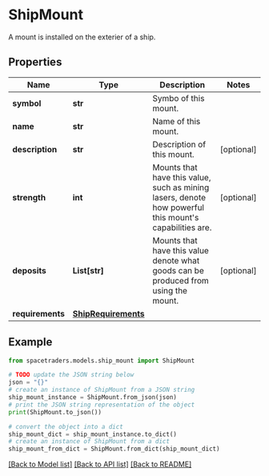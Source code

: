 # ShipMount

A mount is installed on the exterier of a ship.

## Properties

Name | Type | Description | Notes
------------ | ------------- | ------------- | -------------
**symbol** | **str** | Symbo of this mount. | 
**name** | **str** | Name of this mount. | 
**description** | **str** | Description of this mount. | [optional] 
**strength** | **int** | Mounts that have this value, such as mining lasers, denote how powerful this mount&#39;s capabilities are. | [optional] 
**deposits** | **List[str]** | Mounts that have this value denote what goods can be produced from using the mount. | [optional] 
**requirements** | [**ShipRequirements**](ShipRequirements.md) |  | 

## Example

```python
from spacetraders.models.ship_mount import ShipMount

# TODO update the JSON string below
json = "{}"
# create an instance of ShipMount from a JSON string
ship_mount_instance = ShipMount.from_json(json)
# print the JSON string representation of the object
print(ShipMount.to_json())

# convert the object into a dict
ship_mount_dict = ship_mount_instance.to_dict()
# create an instance of ShipMount from a dict
ship_mount_from_dict = ShipMount.from_dict(ship_mount_dict)
```
[[Back to Model list]](../README.md#documentation-for-models) [[Back to API list]](../README.md#documentation-for-api-endpoints) [[Back to README]](../README.md)


